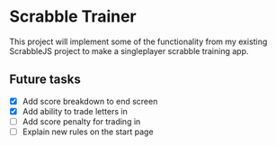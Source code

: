 # Scrabble Trainer

This project will implement some of the functionality from my existing ScrabbleJS project to make a singleplayer scrabble training app.

## Future tasks

- [x] Add score breakdown to end screen
- [x] Add ability to trade letters in
- [ ] Add score penalty for trading in
- [ ] Explain new rules on the start page